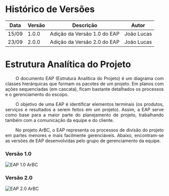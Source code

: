 # Histórico de Versões

Data|Versão|Descrição|Autor
-|-|-|-
15/09|1.0.0|Adição da Versão 1.0 do EAP| João Lucas|
23/09|2.0.0|Adição da Versão 2.0 do EAP| João Lucas|

# Estrutura Analítica do Projeto

<p align = "justify"> &emsp;&emsp; O documento EAP (Estrutura Analítica do Projeto) é um diagrama com classes hierárquicas que formam os pacotes de um projeto. Em planos com ações sequenciadas (em cascata), ficam bastante detalhados os processos e o gerenciamento do escopo. </p>

<p align = "justify"> &emsp;&emsp; O objetivo de uma EAP é identificar elementos terminais (os produtos, serviços e resultados a serem feitos em um projeto). Assim, a EAP serve como base para a maior parte do planejamento de projeto, trabalhando também com a comunicação da equipe e do cliente. </p>

<p align = "justify"> &emsp;&emsp; No projeto ArBC, o EAP representa os processos de divisão do projeto em partes menores e mais facilmente gerenciáveis. Abaixo, encontram-se as versões de EAP desenvolvidas pelo grupo de gerenciamento da equipe. </p>

### Versão 1.0

![EAP 1.0 ArBC](https://i.ibb.co/jZz0Fyt/EAP.png)

### Versão 2.0

![EAP 2.0 ArBC](https://i.ibb.co/NyYz00f/EAP-2-0.png)
